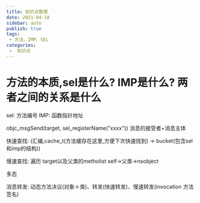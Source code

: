 ```yaml
---
title: 知识点整理
date: 2021-04-18
sidebar: auto
publish: true
tags:
 - 方法、IMP、SEL
categories:
 -  知识点
---
```


# 方法的本质,sel是什么? IMP是什么? 两者之间的关系是什么

sel: 方法编号
IMP: 函数指针地址

objc_msgSend(target, sel_registerName("xxxx"))
消息的接受者+消息主体

快速查找: (汇编,cache_t(方法缓存在这里,方便下次快速找到) -> bucket(包含sel和imp的结构))

慢速查找: 遍历 target以及父类的metholist  self->父类->nsobject

多态

消息转发: 动态方法决议(对象＋类)、转发(快速转发)、慢速转发(invocation 方法签名)